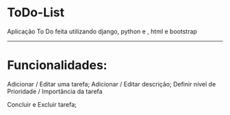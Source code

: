 # ToDo-List
Aplicação To Do feita utilizando django, python e , html e bootstrap

--------------------------------------------------------------------
# Funcionalidades: 
Adicionar / Editar uma tarefa;
Adicionar / Editar descrição;
Definir nível de Prioridade / Importância da tarefa

Concluir e Excluir tarefa;
